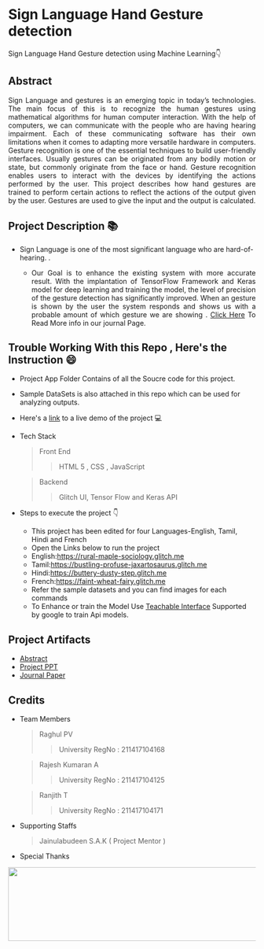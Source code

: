 # Sign Language Hand Gesture detection 
Sign Language Hand Gesture detection using Machine Learning👇
## Abstract
<p align="justify">
  Sign Language and gestures is an emerging topic in today’s technologies. The main focus of this is to recognize the human gestures using mathematical algorithms for human computer interaction. With the help of computers, we can communicate with the people who are having hearing impairment. Each of these communicating software has their own limitations when it comes to adapting more versatile hardware in computers. Gesture recognition is one of the essential techniques to build user-friendly interfaces. Usually gestures can be originated from any bodily motion or state, but commonly originate from the face or hand. Gesture recognition enables users to interact with the devices by identifying the actions performed by the user. This project describes how hand gestures are trained to perform certain actions to reflect the actions of the output given by the user. Gestures are used to give the input and the output is calculated. 
</p>

## Project Description 📚
 - Sign Language is one of the most significant language who are hard-of-hearing.
.
     - <p align="justify">
           Our Goal is to enhance the existing system with more accurate result. With the implantation of TensorFlow Framework and Keras model for deep learning and training the model, the level of precision of the gesture detection has significantly improved. When an gesture is shown by the user the system responds and shows us with a probable amount of which gesture we are showing . <a href="http://ijsart.com/Home/IssueDetail/48859">Click Here</a> To Read More info in our journal Page.
        </p>

## Trouble Working With this Repo , Here's the Instruction 😄

- Project App Folder Contains of all the Soucre code for this project.
- Sample DataSets is also attached in this repo which can be used for analyzing outputs.
- Here's a [link](https://rural-maple-sociology.glitch.me) to a live demo of the project 💻
- Tech Stack 
  >Front End
  >>HTML 5 , CSS , JavaScript
  
  >Backend 
  >> Glitch UI, Tensor Flow  and Keras API

- Steps to execute the project 👇
  - This project has been edited for four Languages-English, Tamil, Hindi and French
  - Open the Links below to run the project
  - English:https://rural-maple-sociology.glitch.me
  - Tamil:https://bustling-profuse-jaxartosaurus.glitch.me
  - Hindi:https://buttery-dusty-step.glitch.me
  - French:https://faint-wheat-fairy.glitch.me
  - Refer the sample datasets and you can find images for each commands
  - To Enhance or train the Model Use [Teachable Interface](https://teachablemachine.withgoogle.com/) Supported by google to train Api models.

## Project Artifacts

- [Abstract]()
- [Project PPT]()
- <a href="http://ijsart.com/Home/IssueDetail/48859">Journal Paper</a>


## Credits

* Team Members
  > Raghul PV 
  >> University RegNo : 211417104168
  
  > Rajesh Kumaran A
  >> University RegNo : 211417104125
  
  > Ranjith T
  >> University RegNo : 211417104171
  
* Supporting Staffs 
  > Jainulabudeen S.A.K ( Project Mentor )

* Special Thanks <br/>
<p align="center">
  <img width="600" height="150" src="https://user-images.githubusercontent.com/42842987/121531150-c8fec680-ca1b-11eb-8e14-c46ebc755e83.png">
</p>

